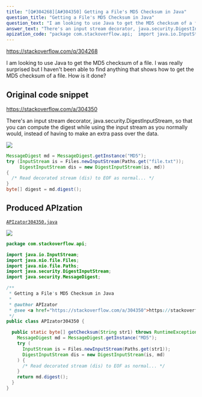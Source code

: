 ```yaml
---
title: "[Q#304268][A#304350] Getting a File's MD5 Checksum in Java"
question_title: "Getting a File's MD5 Checksum in Java"
question_text: "I am looking to use Java to get the MD5 checksum of a file.  I was really surprised but I haven't been able to find anything that shows how to get the MD5 checksum of a file. How is it done?"
answer_text: "There's an input stream decorator, java.security.DigestInputStream, so that you can compute the digest while using the input stream as you normally would, instead of having to make an extra pass over the data."
apization_code: "package com.stackoverflow.api;  import java.io.InputStream; import java.nio.file.Files; import java.nio.file.Paths; import java.security.DigestInputStream; import java.security.MessageDigest;  /**  * Getting a File's MD5 Checksum in Java  *  * @author APIzator  * @see <a href=\"https://stackoverflow.com/a/304350\">https://stackoverflow.com/a/304350</a>  */ public class APIzator304350 {    public static byte[] getChecksum(String str1) throws RuntimeException {     MessageDigest md = MessageDigest.getInstance(\"MD5\");     try (       InputStream is = Files.newInputStream(Paths.get(str1));       DigestInputStream dis = new DigestInputStream(is, md)     ) {       /* Read decorated stream (dis) to EOF as normal... */     }     return md.digest();   } }"
---
```


https://stackoverflow.com/q/304268

I am looking to use Java to get the MD5 checksum of a file.  I was really surprised but I haven&#x27;t been able to find anything that shows how to get the MD5 checksum of a file.
How is it done?



## Original code snippet

https://stackoverflow.com/a/304350

There&#x27;s an input stream decorator, java.security.DigestInputStream, so that you can compute the digest while using the input stream as you normally would, instead of having to make an extra pass over the data.

<div class="code-logo"><img src="/stackoverflow.png" /></div>

```java
MessageDigest md = MessageDigest.getInstance("MD5");
try (InputStream is = Files.newInputStream(Paths.get("file.txt"));
     DigestInputStream dis = new DigestInputStream(is, md)) 
{
  /* Read decorated stream (dis) to EOF as normal... */
}
byte[] digest = md.digest();
```

## Produced APIzation

[`APIzator304350.java`](https://github.com/pasqualesalza/apization-temp-data/raw/master/search/APIzator304350.java)

<div class="code-logo"><img src="/apizator.png" /></div>

```java
package com.stackoverflow.api;

import java.io.InputStream;
import java.nio.file.Files;
import java.nio.file.Paths;
import java.security.DigestInputStream;
import java.security.MessageDigest;

/**
 * Getting a File's MD5 Checksum in Java
 *
 * @author APIzator
 * @see <a href="https://stackoverflow.com/a/304350">https://stackoverflow.com/a/304350</a>
 */
public class APIzator304350 {

  public static byte[] getChecksum(String str1) throws RuntimeException {
    MessageDigest md = MessageDigest.getInstance("MD5");
    try (
      InputStream is = Files.newInputStream(Paths.get(str1));
      DigestInputStream dis = new DigestInputStream(is, md)
    ) {
      /* Read decorated stream (dis) to EOF as normal... */
    }
    return md.digest();
  }
}

```